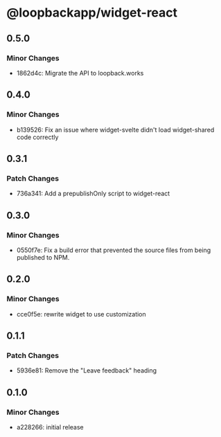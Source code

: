 # @loopbackapp/widget-react

## 0.5.0

### Minor Changes

- 1862d4c: Migrate the API to loopback.works

## 0.4.0

### Minor Changes

- b139526: Fix an issue where widget-svelte didn't load widget-shared code correctly

## 0.3.1

### Patch Changes

- 736a341: Add a prepublishOnly script to widget-react

## 0.3.0

### Minor Changes

- 0550f7e: Fix a build error that prevented the source files from being published to NPM.

## 0.2.0

### Minor Changes

- cce0f5e: rewrite widget to use customization

## 0.1.1

### Patch Changes

- 5936e81: Remove the "Leave feedback" heading

## 0.1.0

### Minor Changes

- a228266: initial release
